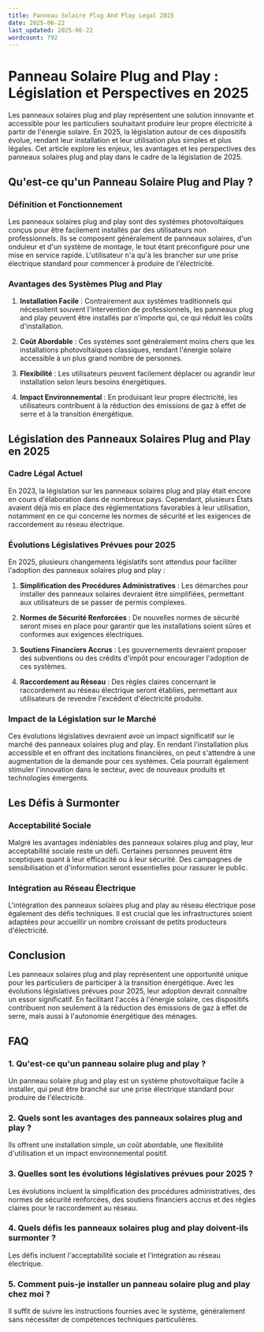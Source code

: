 ```yaml
---
title: Panneau Solaire Plug And Play Legal 2025
date: 2025-06-22
last_updated: 2025-06-22
wordcount: 792
---
```


# Panneau Solaire Plug and Play : Législation et Perspectives en 2025

Les panneaux solaires plug and play représentent une solution innovante et accessible pour les particuliers souhaitant produire leur propre électricité à partir de l'énergie solaire. En 2025, la législation autour de ces dispositifs évolue, rendant leur installation et leur utilisation plus simples et plus légales. Cet article explore les enjeux, les avantages et les perspectives des panneaux solaires plug and play dans le cadre de la législation de 2025.

## Qu'est-ce qu'un Panneau Solaire Plug and Play ?

### Définition et Fonctionnement

Les panneaux solaires plug and play sont des systèmes photovoltaïques conçus pour être facilement installés par des utilisateurs non professionnels. Ils se composent généralement de panneaux solaires, d'un onduleur et d'un système de montage, le tout étant préconfiguré pour une mise en service rapide. L'utilisateur n'a qu'à les brancher sur une prise électrique standard pour commencer à produire de l'électricité.

### Avantages des Systèmes Plug and Play

1. **Installation Facile** : Contrairement aux systèmes traditionnels qui nécessitent souvent l'intervention de professionnels, les panneaux plug and play peuvent être installés par n'importe qui, ce qui réduit les coûts d'installation.
   
2. **Coût Abordable** : Ces systèmes sont généralement moins chers que les installations photovoltaïques classiques, rendant l'énergie solaire accessible à un plus grand nombre de personnes.

3. **Flexibilité** : Les utilisateurs peuvent facilement déplacer ou agrandir leur installation selon leurs besoins énergétiques.

4. **Impact Environnemental** : En produisant leur propre électricité, les utilisateurs contribuent à la réduction des émissions de gaz à effet de serre et à la transition énergétique.

## Législation des Panneaux Solaires Plug and Play en 2025

### Cadre Légal Actuel

En 2023, la législation sur les panneaux solaires plug and play était encore en cours d'élaboration dans de nombreux pays. Cependant, plusieurs États avaient déjà mis en place des réglementations favorables à leur utilisation, notamment en ce qui concerne les normes de sécurité et les exigences de raccordement au réseau électrique.

### Évolutions Législatives Prévues pour 2025

En 2025, plusieurs changements législatifs sont attendus pour faciliter l'adoption des panneaux solaires plug and play :

1. **Simplification des Procédures Administratives** : Les démarches pour installer des panneaux solaires devraient être simplifiées, permettant aux utilisateurs de se passer de permis complexes.

2. **Normes de Sécurité Renforcées** : De nouvelles normes de sécurité seront mises en place pour garantir que les installations soient sûres et conformes aux exigences électriques.

3. **Soutiens Financiers Accrus** : Les gouvernements devraient proposer des subventions ou des crédits d'impôt pour encourager l'adoption de ces systèmes.

4. **Raccordement au Réseau** : Des règles claires concernant le raccordement au réseau électrique seront établies, permettant aux utilisateurs de revendre l'excédent d'électricité produite.

### Impact de la Législation sur le Marché

Ces évolutions législatives devraient avoir un impact significatif sur le marché des panneaux solaires plug and play. En rendant l'installation plus accessible et en offrant des incitations financières, on peut s'attendre à une augmentation de la demande pour ces systèmes. Cela pourrait également stimuler l'innovation dans le secteur, avec de nouveaux produits et technologies émergents.

## Les Défis à Surmonter

### Acceptabilité Sociale

Malgré les avantages indéniables des panneaux solaires plug and play, leur acceptabilité sociale reste un défi. Certaines personnes peuvent être sceptiques quant à leur efficacité ou à leur sécurité. Des campagnes de sensibilisation et d'information seront essentielles pour rassurer le public.

### Intégration au Réseau Électrique

L'intégration des panneaux solaires plug and play au réseau électrique pose également des défis techniques. Il est crucial que les infrastructures soient adaptées pour accueillir un nombre croissant de petits producteurs d'électricité.

## Conclusion

Les panneaux solaires plug and play représentent une opportunité unique pour les particuliers de participer à la transition énergétique. Avec les évolutions législatives prévues pour 2025, leur adoption devrait connaître un essor significatif. En facilitant l'accès à l'énergie solaire, ces dispositifs contribuent non seulement à la réduction des émissions de gaz à effet de serre, mais aussi à l'autonomie énergétique des ménages.

## FAQ

### 1. Qu'est-ce qu'un panneau solaire plug and play ?

Un panneau solaire plug and play est un système photovoltaïque facile à installer, qui peut être branché sur une prise électrique standard pour produire de l'électricité.

### 2. Quels sont les avantages des panneaux solaires plug and play ?

Ils offrent une installation simple, un coût abordable, une flexibilité d'utilisation et un impact environnemental positif.

### 3. Quelles sont les évolutions législatives prévues pour 2025 ?

Les évolutions incluent la simplification des procédures administratives, des normes de sécurité renforcées, des soutiens financiers accrus et des règles claires pour le raccordement au réseau.

### 4. Quels défis les panneaux solaires plug and play doivent-ils surmonter ?

Les défis incluent l'acceptabilité sociale et l'intégration au réseau électrique.

### 5. Comment puis-je installer un panneau solaire plug and play chez moi ?

Il suffit de suivre les instructions fournies avec le système, généralement sans nécessiter de compétences techniques particulières.